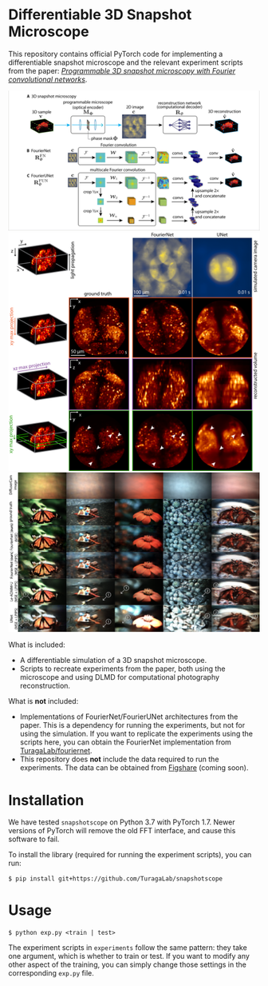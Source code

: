 # Differentiable 3D Snapshot Microscope

This repository contains official PyTorch code for implementing a differentiable snapshot microscope and the relevant experiment scripts from the paper: [*Programmable 3D snapshot microscopy with Fourier convolutional networks*](https://arxiv.org/abs/2104.10611).

![Figure 1 from the paper showing our FourierNet/FourierUNet architectures](figs/fig1.png)
![Figure 2 from the paper showing how FourierNet succeeds at optimizing microscopes](figs/fig2.png)
![Figure 4 from the paper showing how FourierNet beats state of the art reconstruction algorithms for computational photography](figs/fig4.png)

What is included:

* A differentiable simulation of a 3D snapshot microscope.
* Scripts to recreate experiments from the paper, both using the microscope and using DLMD for computational photography reconstruction.

What is **not** included:
* Implementations of FourierNet/FourierUNet architectures from the paper. This is a dependency for running the experiments, but not for using the simulation. If you want to replicate the experiments using the scripts here, you can obtain the FourierNet implementation from [TuragaLab/fouriernet](https://github.com/TuragaLab/fouriernet).
* This repository does **not** include the data required to run the experiments. The data can be obtained from [Figshare](https://figshare.com) (coming soon).

# Installation

We have tested `snapshotscope` on Python 3.7 with PyTorch 1.7. Newer versions of PyTorch will remove the old FFT interface, and cause this software to fail.

To install the library (required for running the experiment scripts), you can run:

```
$ pip install git+https://github.com/TuragaLab/snapshotscope
```

# Usage

```
$ python exp.py <train | test>
```

The experiment scripts in `experiments` follow the same pattern: they take one argument, which is whether to train or test. If you want to modify any other aspect of the training, you can simply change those settings in the corresponding `exp.py` file.
